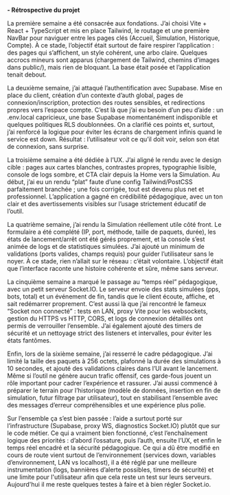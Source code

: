**- Rétrospective du projet**

La première semaine a été consacrée aux fondations. J’ai choisi Vite + React + TypeScript et mis en place Tailwind, le routage et une première NavBar pour naviguer entre les pages clés (Accueil, Simulation, Historique, Compte). À ce stade, l’objectif était surtout de faire respirer l’application : des pages qui s’affichent, un style cohérent, une arbo claire. Quelques accrocs mineurs sont apparus (chargement de Tailwind, chemins d’images dans public/), mais rien de bloquant. La base était posée et l’application tenait debout.

La deuxième semaine, j’ai attaqué l’authentification avec Supabase. Mise en place du client, création d’un contexte d’auth global, pages de connexion/inscription, protection des routes sensibles, et redirections propres vers l’espace compte. C’est là que j’ai eu besoin d’un peu d’aide : un .env.local capricieux, une base Supabase momentanément indisponible et quelques politiques RLS doublonnées. On a clarifié ces points et, surtout, j’ai renforcé la logique pour éviter les écrans de chargement infinis quand le service est down. Résultat : l’utilisateur voit ce qu’il doit voir, selon son état de connexion, sans surprise.

La troisième semaine a été dédiée à l’UX. J’ai aligné le rendu avec le design cible : pages aux cartes blanches, contrastes propres, typographie lisible, console de logs sombre, et CTA clair depuis la Home vers la Simulation. Au début, j’ai eu un rendu “plat” faute d’une config Tailwind/PostCSS parfaitement branchée ; une fois corrigée, tout est devenu plus net et professionnel. L’application a gagné en crédibilité pédagogique, avec un ton clair et des avertissements visibles sur l’usage strictement éducatif de l’outil.

La quatrième semaine, j’ai rendu la Simulation réellement utile côté front. Le formulaire a été complété (IP, port, méthode, taille de paquets, durée), les états de lancement/arrêt ont été gérés proprement, et la console s’est animée de logs et de statistiques simulées. J’ai ajouté un minimum de validations (ports valides, champs requis) pour guider l’utilisateur sans le noyer. À ce stade, rien n’allait sur le réseau : c’était volontaire. L’objectif était que l’interface raconte une histoire cohérente et sûre, même sans serveur.

La cinquième semaine a marqué le passage au “temps réel” pédagogique, avec un petit serveur Socket.IO. Le serveur envoie des stats simulées (pps, bots, total) et un événement de fin, tandis que le client écoute, affiche, et sait redémarrer proprement. C’est aussi là que j’ai rencontré le fameux “Socket non connecté” : tests en LAN, proxy Vite pour les websockets, gestion du HTTPS vs HTTP, CORS, et logs de connexion détaillés ont permis de verrouiller l’ensemble. J’ai également ajouté des timers de sécurité et un nettoyage strict des listeners et intervalles, pour éviter les états fantômes.

Enfin, lors de la sixième semaine, j’ai resserré le cadre pédagogique. J’ai limité la taille des paquets à 256 octets, plafonné la durée des simulations à 10 secondes, et ajouté des validations claires dans l’UI avant le lancement. Même si l’outil ne génère aucun trafic offensif, ces garde-fous jouent un rôle important pour cadrer l’expérience et rassurer. J’ai aussi commencé à préparer le terrain pour l’historique (modèle de données, insertion en fin de simulation, futur filtrage par utilisateur), tout en stabilisant l’ensemble avec des messages d’erreur compréhensibles et une expérience plus polie.

Sur l’ensemble ça s’est bien passée : l’aide a surtout porté sur l’infrastructure (Supabase, proxy WS, diagnostics Socket.IO) plutôt que sur le code métier. Ce qui a vraiment bien fonctionné, c’est l’enchaînement logique des priorités : d’abord l’ossature, puis l’auth, ensuite l’UX, et enfin le temps réel encadré et la sécurité pédagogique. Ce qui a dû être modifié en cours de route vient surtout de l’environnement (services down, variables d’environnement, LAN vs localhost), il a été réglé par une meilleure instrumentation (logs, bannières d’alerte possibles, timers de sécurité) et une limite pour l'utilisateur afin que cela reste un test sur leurs serveurs. Aujourd'hui il me reste quelques testes à faire et à bien régler Socket.io.
